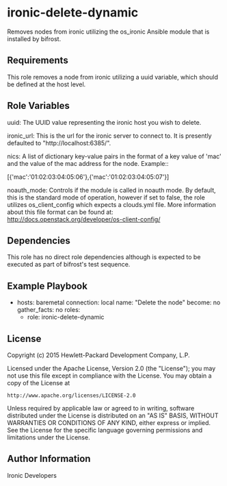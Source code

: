 ironic-delete-dynamic
=====================

Removes nodes from ironic utilizing the os_ironic Ansible module that is
installed by bifrost.

Requirements
------------

This role removes a node from ironic utilizing a uuid variable, which
should be defined at the host level.

Role Variables
--------------

uuid: The UUID value representing the ironic host you wish to delete.

ironic_url: This is the url for the ironic server to connect to.  It is
            presently defaulted to "http://localhost:6385/".

nics: A list of dictionary key-value pairs in the format of a key value
      of 'mac' and the value of the mac address for the node.
      Example::

  [{'mac':'01:02:03:04:05:06'},{'mac':'01:02:03:04:05:07'}]

noauth_mode: Controls if the module is called in noauth mode.
             By default, this is the standard mode of operation,
             however if set to false, the role utilizes os_client_config
             which expects a clouds.yml file.  More information about
             this file format can be found at:
             http://docs.openstack.org/developer/os-client-config/

Dependencies
------------

This role has no direct role dependencies although is expected to be
executed as part of bifrost's test sequence.

Example Playbook
----------------

- hosts: baremetal
  connection: local
  name: "Delete the node"
  become: no
  gather_facts: no
  roles:
    - role: ironic-delete-dynamic

License
-------

Copyright (c) 2015 Hewlett-Packard Development Company, L.P.

Licensed under the Apache License, Version 2.0 (the "License");
you may not use this file except in compliance with the License.
You may obtain a copy of the License at

    http://www.apache.org/licenses/LICENSE-2.0

Unless required by applicable law or agreed to in writing, software
distributed under the License is distributed on an "AS IS" BASIS,
WITHOUT WARRANTIES OR CONDITIONS OF ANY KIND, either express or implied.
See the License for the specific language governing permissions and
limitations under the License.

Author Information
------------------

Ironic Developers
